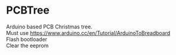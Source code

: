 # PCBTree
Arduino based PCB Christmas tree.  
Must use https://www.arduino.cc/en/Tutorial/ArduinoToBreadboard  
Flash bootloader  
Clear the eeprom  
